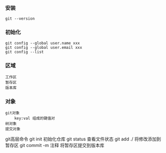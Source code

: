 ### 安装
    git --version
    
### 初始化
    git config --global user.name xxx
    git config --global user.email xxx
    git config --list

### 区域
    工作区
    暂存区
    版本库

### 对象
    git对象
        key:val 组成的键值对
    树对象
    提交对象

git高层命令
    git init            初始化仓库
    git status          查看文件状态
    git add ./          将修改添加到暂存区
    git commit -m 注释    将暂存区提交到版本库
